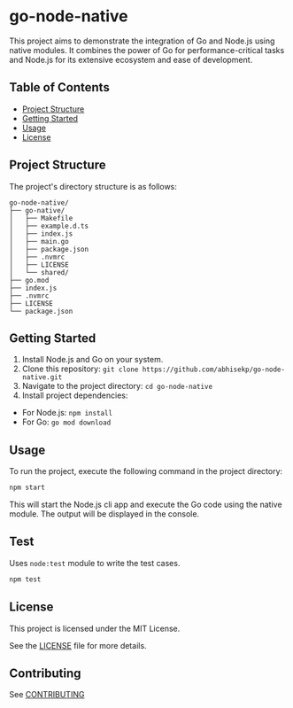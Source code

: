 # go-node-native

This project aims to demonstrate the integration of Go and Node.js using native modules. It combines the power of Go for performance-critical tasks and Node.js for its extensive ecosystem and ease of development.

## Table of Contents

- [Project Structure](#project-structure)
- [Getting Started](#getting-started)
- [Usage](#usage)
- [License](#license)

## Project Structure

The project's directory structure is as follows:

```
go-node-native/
├── go-native/
│   ├── Makefile
│   ├── example.d.ts
│   ├── index.js
│   ├── main.go
│   ├── package.json
│   ├── .nvmrc
│   ├── LICENSE
│   └── shared/
├── go.mod
├── index.js
├── .nvmrc
├── LICENSE
└── package.json
```

## Getting Started

1. Install Node.js and Go on your system.
2. Clone this repository: `git clone https://github.com/abhisekp/go-node-native.git`
3. Navigate to the project directory: `cd go-node-native`
4. Install project dependencies:
  - For Node.js: `npm install`
  - For Go: `go mod download`

## Usage

To run the project, execute the following command in the project directory:

```bash
npm start
```

This will start the Node.js cli app and execute the Go code using the native module. The output will be displayed in the console.

## Test

Uses `node:test` module to write the test cases.

```bash
npm test
```

## License

This project is licensed under the MIT License. 

See the [LICENSE](./LICENSE) file for more details.

## Contributing

See [CONTRIBUTING](./CONTRIBUTING.md)
